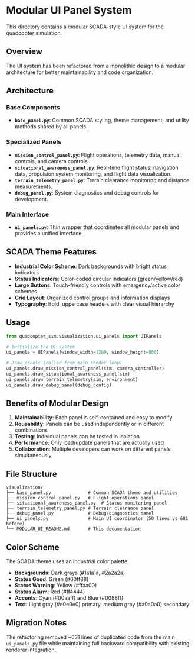 # Modular UI Panel System

This directory contains a modular SCADA-style UI system for the quadcopter simulation.

## Overview

The UI system has been refactored from a monolithic design to a modular architecture for better maintainability and code organization.

## Architecture

### Base Components

- **`base_panel.py`**: Common SCADA styling, theme management, and utility methods shared by all panels.

### Specialized Panels

- **`mission_control_panel.py`**: Flight operations, telemetry data, manual controls, and camera controls.
- **`situational_awareness_panel.py`**: Real-time flight status, navigation data, propulsion system monitoring, and flight data visualization.
- **`terrain_telemetry_panel.py`**: Terrain clearance monitoring and distance measurements.
- **`debug_panel.py`**: System diagnostics and debug controls for development.

### Main Interface

- **`ui_panels.py`**: Thin wrapper that coordinates all modular panels and provides a unified interface.

## SCADA Theme Features

- **Industrial Color Scheme**: Dark backgrounds with bright status indicators
- **Status Indicators**: Color-coded circular indicators (green/yellow/red)
- **Large Buttons**: Touch-friendly controls with emergency/active color schemes  
- **Grid Layout**: Organized control groups and information displays
- **Typography**: Bold, uppercase headers with clear visual hierarchy

## Usage

```python
from quadcopter_sim.visualization.ui_panels import UIPanels

# Initialize the UI system
ui_panels = UIPanels(window_width=1200, window_height=800)

# Draw panels (called from main render loop)
ui_panels.draw_mission_control_panel(sim, camera_controller)
ui_panels.draw_situational_awareness_panel(sim)
ui_panels.draw_terrain_telemetry(sim, environment)
ui_panels.draw_debug_panel(debug_config)
```

## Benefits of Modular Design

1. **Maintainability**: Each panel is self-contained and easy to modify
2. **Reusability**: Panels can be used independently or in different combinations
3. **Testing**: Individual panels can be tested in isolation
4. **Performance**: Only load/update panels that are actually used
5. **Collaboration**: Multiple developers can work on different panels simultaneously

## File Structure

```text
visualization/
├── base_panel.py              # Common SCADA theme and utilities
├── mission_control_panel.py   # Flight operations panel
├── situational_awareness_panel.py  # Status monitoring panel
├── terrain_telemetry_panel.py # Terrain clearance panel
├── debug_panel.py             # Debug/diagnostics panel
├── ui_panels.py               # Main UI coordinator (50 lines vs 681 before)
└── MODULAR_UI_README.md       # This documentation
```

## Color Scheme

The SCADA theme uses an industrial color palette:

- **Backgrounds**: Dark grays (#1a1a1a, #2a2a2a)
- **Status Good**: Green (#00ff88)
- **Status Warning**: Yellow (#ffaa00)  
- **Status Alarm**: Red (#ff4444)
- **Accents**: Cyan (#00aaff) and Blue (#0088ff)
- **Text**: Light gray (#e0e0e0) primary, medium gray (#a0a0a0) secondary

## Migration Notes

The refactoring removed ~631 lines of duplicated code from the main `ui_panels.py` file while maintaining full backward compatibility with existing renderer integration.
